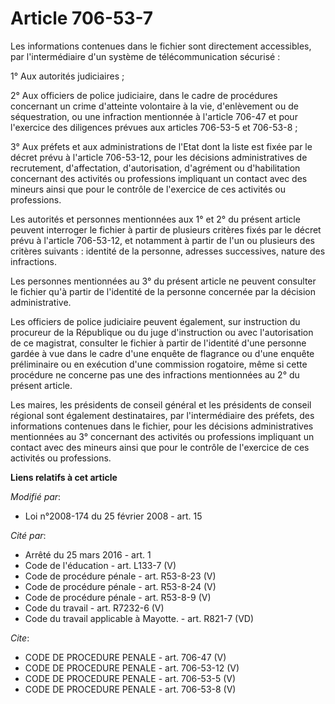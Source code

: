 # Article 706-53-7

Les informations contenues dans le fichier sont directement accessibles, par l'intermédiaire d'un système de
télécommunication sécurisé : 

1° Aux autorités judiciaires ; 

2° Aux officiers de police judiciaire, dans le cadre de procédures concernant un crime d'atteinte volontaire à la vie,
d'enlèvement ou de séquestration, ou une infraction mentionnée à l'article 706-47 et pour l'exercice des diligences prévues
aux articles 706-53-5 et 706-53-8 ; 

3° Aux préfets et aux administrations de l'Etat dont la liste est fixée par le décret prévu à l'article 706-53-12, pour les
décisions administratives de recrutement, d'affectation, d'autorisation, d'agrément ou d'habilitation concernant des
activités ou professions impliquant un contact avec des mineurs ainsi que pour le contrôle de l'exercice de ces activités ou
professions. 

Les autorités et personnes mentionnées aux 1° et 2° du présent article peuvent interroger le fichier à partir de plusieurs
critères fixés par le décret prévu à l'article 706-53-12, et notamment à partir de l'un ou plusieurs des critères suivants :
identité de la personne, adresses successives, nature des infractions. 

Les personnes mentionnées au 3° du présent article ne peuvent consulter le fichier qu'à partir de l'identité de la personne
concernée par la décision administrative. 

Les officiers de police judiciaire peuvent également, sur instruction du procureur de la République ou du juge d'instruction
ou avec l'autorisation de ce magistrat, consulter le fichier à partir de l'identité d'une personne gardée à vue dans le cadre
d'une enquête de flagrance ou d'une enquête préliminaire ou en exécution d'une commission rogatoire, même si cette procédure
ne concerne pas une des infractions mentionnées au 2° du présent article. 

Les maires, les présidents de conseil général et les présidents de conseil régional sont également destinataires, par
l'intermédiaire des préfets, des informations contenues dans le fichier, pour les décisions administratives mentionnées au 3°
concernant des activités ou professions impliquant un contact avec des mineurs ainsi que pour le contrôle de l'exercice de
ces activités ou professions.

**Liens relatifs à cet article**

_Modifié par_:

  - Loi n°2008-174 du 25 février 2008 - art. 15

_Cité par_:

  - Arrêté du 25 mars 2016 - art. 1
  - Code de l'éducation - art. L133-7 (V)
  - Code de procédure pénale - art. R53-8-23 (V)
  - Code de procédure pénale - art. R53-8-24 (V)
  - Code de procédure pénale - art. R53-8-9 (V)
  - Code du travail - art. R7232-6 (V)
  - Code du travail applicable à Mayotte. - art. R821-7 (VD)

_Cite_:

  - CODE DE PROCEDURE PENALE - art. 706-47 (V)
  - CODE DE PROCEDURE PENALE - art. 706-53-12 (V)
  - CODE DE PROCEDURE PENALE - art. 706-53-5 (V)
  - CODE DE PROCEDURE PENALE - art. 706-53-8 (V)
